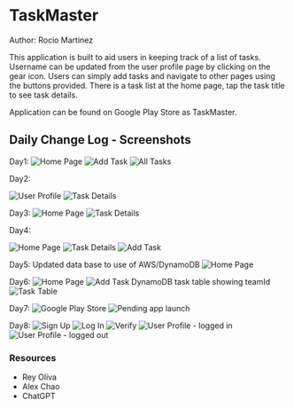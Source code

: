 # TaskMaster

Author: Rocio Martinez

This application is built to aid users in keeping track of a list of tasks. Username can be updated from the user profile page by clicking on the gear icon. Users can simply add tasks and navigate to other pages using the buttons provided. There is a task list at the home page, tap the task title to see task details.

Application can be found on Google Play Store as TaskMaster.


## Daily Change Log - Screenshots
Day1:
![Home Page](src/main/images/Screenshot_homepage.png)
![Add Task](src/main/images/Screenshot_addtask.png)
![All Tasks](src/main/images/Screenshot_alltasks.png)

Day2:

![User Profile](src/main/images/Day2userprofile.png)
![Task Details](src/main/images/Day2taskdetails.png)

Day3:
![Home Page](src/main/images/Day3HomePage.png)
![Task Details](src/main/images/Day3TaskDetails.png)

Day4:

![Home Page](src/main/images/Day4homepg.png)
![Task Details](src/main/images/Day4taskdetails.png)
![Add Task](src/main/images/Day4AddTaskpg.png)

Day5:
Updated data base to use of AWS/DynamoDB
![Home Page](src/main/images/Day5HomePage.png)

Day6:
![Home Page](src/main/images/Day6homepg.png)
![Add Task](src/main/images/Day6AddTaskpage.png)
DynamoDB task table showing teamId
![Task Table](src/main/images/AWSTaskTable.png)

Day7:
![Google Play Store](src/main/images/GooglePlayOverview.png)
![Pending app launch](src/main/images/lab35googleplay.png)

Day8:
![Sign Up](src/main/images/SignUpActivity.png)
![Log In](src/main/images/LoginActivity.png)
![Verify](src/main/images/VerifyActivity.png)
![User Profile - logged in](src/main/images/UserProfileActivityLoggedIn.png)
![User Profile - logged out](src/main/images/UserProfileActivityLoggedOut.png)

### Resources
- Rey Oliva
- Alex Chao
- ChatGPT